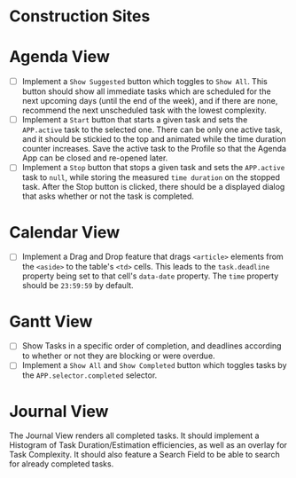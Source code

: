 
# Construction Sites

# Agenda View

- [ ] Implement a `Show Suggested` button which toggles to `Show All`. This button should
      show all immediate tasks which are scheduled for the next upcoming days (until the end
      of the week), and if there are none, recommend the next unscheduled task with the lowest
      complexity.
- [ ] Implement a `Start` button that starts a given task and sets the `APP.active` task to
      the selected one. There can be only one active task, and it should be stickied to the top
      and animated while the time duration counter increases. Save the active task to the Profile
      so that the Agenda App can be closed and re-opened later.
- [ ] Implement a `Stop` button that stops a given task and sets the `APP.active` task to `null`,
      while storing the measured `time duration` on the stopped task. After the Stop button is
      clicked, there should be a displayed dialog that asks whether or not the task is completed.

# Calendar View

- [ ] Implement a Drag and Drop feature that drags `<article>` elements from the `<aside>`
      to the table's `<td>` cells. This leads to the `task.deadline` property being set to
      that cell's `data-date` property. The `time` property should be `23:59:59` by default.

# Gantt View

- [ ] Show Tasks in a specific order of completion, and deadlines according to whether or not
      they are blocking or were overdue.
- [ ] Implement a `Show All` and `Show Completed` button which toggles tasks by the
      `APP.selector.completed` selector.

# Journal View

The Journal View renders all completed tasks. It should implement a Histogram of Task
Duration/Estimation efficiencies, as well as an overlay for Task Complexity. It should
also feature a Search Field to be able to search for already completed tasks.

